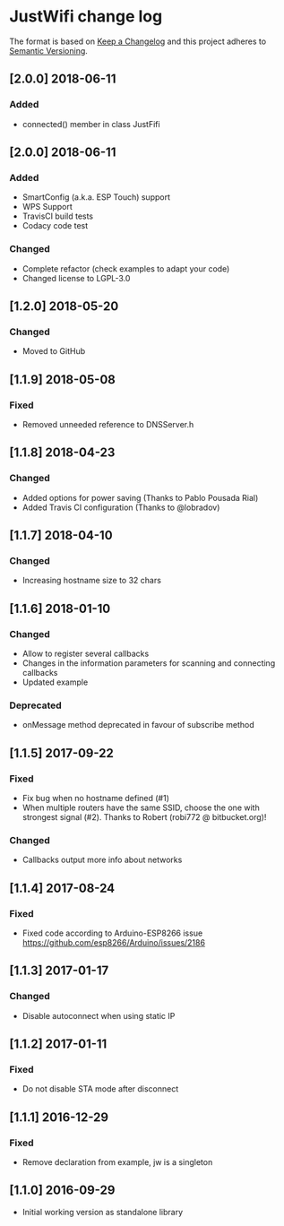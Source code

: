 # JustWifi change log

The format is based on [Keep a Changelog](http://keepachangelog.com/)
and this project adheres to [Semantic Versioning](http://semver.org/).

## [2.0.0] 2018-06-11
### Added
- connected() member in class JustFifi

## [2.0.0] 2018-06-11
### Added
- SmartConfig (a.k.a. ESP Touch) support
- WPS Support
- TravisCI build tests
- Codacy code test

### Changed
- Complete refactor (check examples to adapt your code)
- Changed license to LGPL-3.0

## [1.2.0] 2018-05-20
### Changed
- Moved to GitHub

## [1.1.9] 2018-05-08
### Fixed
- Removed unneeded reference to DNSServer.h

## [1.1.8] 2018-04-23
### Changed
- Added options for power saving (Thanks to Pablo Pousada Rial)
- Added Travis CI configuration (Thanks to @lobradov)

## [1.1.7] 2018-04-10
### Changed
- Increasing hostname size to 32 chars

## [1.1.6] 2018-01-10
### Changed
- Allow to register several callbacks
- Changes in the information parameters for scanning and connecting callbacks
- Updated example

### Deprecated
- onMessage method deprecated in favour of subscribe method

## [1.1.5] 2017-09-22
### Fixed
- Fix bug when no hostname defined (#1)
- When multiple routers have the same SSID, choose the one with strongest signal (#2). Thanks to Robert (robi772 @ bitbucket.org)!

### Changed
- Callbacks output more info about networks

## [1.1.4] 2017-08-24
### Fixed
- Fixed code according to Arduino-ESP8266 issue https://github.com/esp8266/Arduino/issues/2186

## [1.1.3] 2017-01-17
### Changed
- Disable autoconnect when using static IP

## [1.1.2] 2017-01-11
### Fixed
- Do not disable STA mode after disconnect

## [1.1.1] 2016-12-29
### Fixed
- Remove declaration from example, jw is a singleton

## [1.1.0] 2016-09-29
- Initial working version as standalone library
